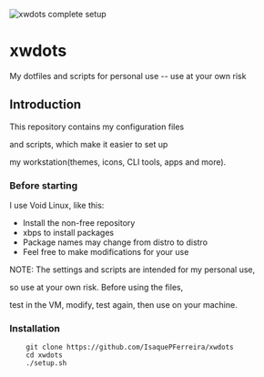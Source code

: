 ![xwdots complete setup]()

# xwdots

My dotfiles and scripts for personal use -- use at your own risk

## Introduction

This repository contains my configuration files

and scripts, which make it easier to set up 

my workstation(themes, icons, CLI tools, apps and more).

### Before starting

I use Void Linux, like this:
- Install the non-free repository
- xbps to install packages
- Package names may change from distro to distro
- Feel free to make modifications for your use

NOTE: The settings and scripts are intended for my personal use,

so use at your own risk. Before using the files,

test in the VM, modify, test again, then use on your machine.

### Installation

```
    git clone https://github.com/IsaquePFerreira/xwdots
    cd xwdots
    ./setup.sh
```



